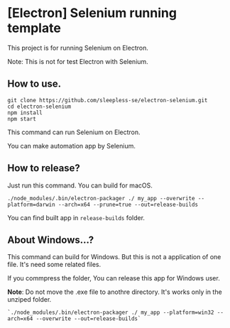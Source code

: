 # [Electron] Selenium running template

This project is for running Selenium on Electron.

Note: This is not for test Electron with Selenium.

## How to use.

```.shell
git clone https://github.com/sleepless-se/electron-selenium.git
cd electron-selenium
npm install
npm start
```

This command can run Selenium on Electron.

You can make automation app by Selenium.

## How to release?

Just run this command. You can build for macOS.

```shell
./node_modules/.bin/electron-packager ./ my_app --overwrite --platform=darwin --arch=x64 --prune=true --out=release-builds
```

You can find built app in `release-builds` folder.

## About Windows...?

This command can build for Windows. But this is not a application of one file. It's need some related files. 

If you commpress the folder, You can release this app for Windows user. 

**Note**: Do not move the .exe file to anothre directory. It's works only in the unziped folder.

```
`./node_modules/.bin/electron-packager ./ my_app --platform=win32 --arch=x64 --overwrite --out=release-builds`
```